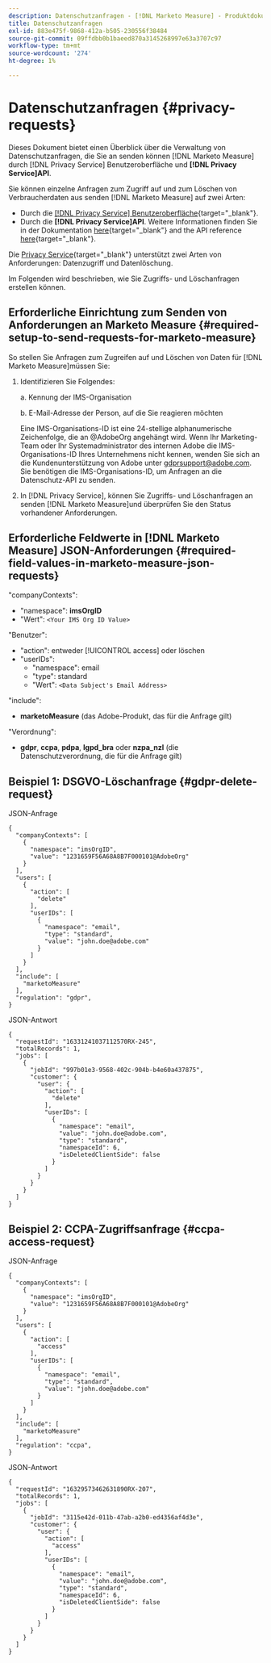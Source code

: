 ```yaml
---
description: Datenschutzanfragen - [!DNL Marketo Measure] - Produktdokumentation
title: Datenschutzanfragen
exl-id: 883e475f-9868-412a-b505-230556f38484
source-git-commit: 09ffdbb0b1baeed870a3145268997e63a3707c97
workflow-type: tm+mt
source-wordcount: '274'
ht-degree: 1%

---
```


# Datenschutzanfragen {#privacy-requests}

Dieses Dokument bietet einen Überblick über die Verwaltung von Datenschutzanfragen, die Sie an senden können [!DNL Marketo Measure] durch [!DNL Privacy Service] Benutzeroberfläche und **[!DNL Privacy Service]API**.

Sie können einzelne Anfragen zum Zugriff auf und zum Löschen von Verbraucherdaten aus senden [!DNL Marketo Measure] auf zwei Arten:

* Durch die [[!DNL Privacy Service] Benutzeroberfläche](https://experienceleague.adobe.com/docs/experience-platform/privacy/ui/overview.html){target="_blank"}.
* Durch die **[!DNL Privacy Service]API**. Weitere Informationen finden Sie in der Dokumentation [here](https://experienceleague.adobe.com/docs/experience-platform/privacy/api/overview.html){target="_blank"} and the API reference [here](https://developer.adobe.com/experience-platform-apis/references/privacy-service/){target="_blank"}.

Die [Privacy Service](https://experienceleague.adobe.com/docs/experience-platform/privacy/home.html){target="_blank"} unterstützt zwei Arten von Anforderungen: Datenzugriff und Datenlöschung.

Im Folgenden wird beschrieben, wie Sie Zugriffs- und Löschanfragen erstellen können.

## Erforderliche Einrichtung zum Senden von Anforderungen an Marketo Measure {#required-setup-to-send-requests-for-marketo-measure}

So stellen Sie Anfragen zum Zugreifen auf und Löschen von Daten für [!DNL Marketo Measure]müssen Sie:

1. Identifizieren Sie Folgendes:

   a. Kennung der IMS-Organisation

   b. E-Mail-Adresse der Person, auf die Sie reagieren möchten

   Eine IMS-Organisations-ID ist eine 24-stellige alphanumerische Zeichenfolge, die an @AdobeOrg angehängt wird. Wenn Ihr Marketing-Team oder Ihr Systemadministrator des internen Adobe die IMS-Organisations-ID Ihres Unternehmens nicht kennen, wenden Sie sich an die Kundenunterstützung von Adobe unter gdprsupport@adobe.com. Sie benötigen die IMS-Organisations-ID, um Anfragen an die Datenschutz-API zu senden.

1. In [!DNL Privacy Service], können Sie Zugriffs- und Löschanfragen an senden [!DNL Marketo Measure]und überprüfen Sie den Status vorhandener Anforderungen.

## Erforderliche Feldwerte in [!DNL Marketo Measure] JSON-Anforderungen {#required-field-values-in-marketo-measure-json-requests}

&quot;companyContexts&quot;:

* &quot;namespace&quot;: **imsOrgID**
* &quot;Wert&quot;: `<Your IMS Org ID Value>`

&quot;Benutzer&quot;:

* &quot;action&quot;: entweder [!UICONTROL access] oder löschen
* &quot;userIDs&quot;:
   * &quot;namespace&quot;: email
   * &quot;type&quot;: standard
   * &quot;Wert&quot;: `<Data Subject's Email Address>`

&quot;include&quot;:

* **marketoMeasure** (das Adobe-Produkt, das für die Anfrage gilt)

&quot;Verordnung&quot;:

* **gdpr**, **ccpa**, **pdpa**, **lgpd_bra** oder **nzpa_nzl** (die Datenschutzverordnung, die für die Anfrage gilt)

## Beispiel 1: DSGVO-Löschanfrage {#gdpr-delete-request}

JSON-Anfrage

```text
{
  "companyContexts": [
    {
      "namespace": "imsOrgID",
      "value": "1231659F56A68A8B7F000101@AdobeOrg"
    }
  ],
  "users": [
    {
      "action": [
        "delete"
      ],
      "userIDs": [
        {
          "namespace": "email",
          "type": "standard",
          "value": "john.doe@adobe.com"
        }
      ]
    }
  ],
  "include": [
    "marketoMeasure"
  ],
  "regulation": "gdpr",
}
```

JSON-Antwort

```text
{
  "requestId": "16331241037112570RX-245",
  "totalRecords": 1,
  "jobs": [
    {
      "jobId": "997b01e3-9568-402c-904b-b4e60a437875",
      "customer": {
        "user": {
          "action": [
            "delete"
          ],
          "userIDs": [
            {
              "namespace": "email",
              "value": "john.doe@adobe.com",
              "type": "standard",
              "namespaceId": 6,
              "isDeletedClientSide": false
            }
          ]
        }
      }
    }
  ]
}
```

## Beispiel 2: CCPA-Zugriffsanfrage {#ccpa-access-request}

JSON-Anfrage

```text
{
  "companyContexts": [
    {
      "namespace": "imsOrgID",
      "value": "1231659F56A68A8B7F000101@AdobeOrg"
    }
  ],
  "users": [
    {
      "action": [
        "access"
      ],
      "userIDs": [
        {
          "namespace": "email",
          "type": "standard",
          "value": "john.doe@adobe.com"
        }
      ]
    }
  ],
  "include": [
    "marketoMeasure"
  ],
  "regulation": "ccpa",
}
```

JSON-Antwort

```text
{
  "requestId": "16329573462631890RX-207",
  "totalRecords": 1,
  "jobs": [
    {
      "jobId": "3115e42d-011b-47ab-a2b0-ed4356af4d3e",
      "customer": {
        "user": {
          "action": [
            "access"
          ],
          "userIDs": [
            {
              "namespace": "email",
              "value": "john.doe@adobe.com",
              "type": "standard",
              "namespaceId": 6,
              "isDeletedClientSide": false
            }
          ]
        }
      }
    }
  ]
}
```
